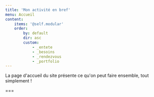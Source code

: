 ```yaml
---
title: 'Mon activité en bref'
menu: Accueil
content:
    items: '@self.modular'
    order:
        by: default
        dir: asc
        custom:
            - _entete
            - _besoins
            - _rendezvous
            - _portfolio
---
```


La page d'accueil du site présente ce qu'on peut faire ensemble, tout simplement !

===